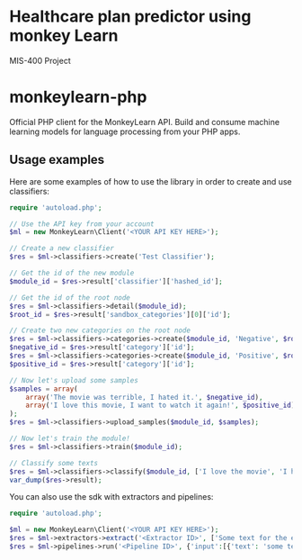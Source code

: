 # Healthcare plan predictor using monkey Learn
MIS-400 Project

# monkeylearn-php
Official PHP client for the MonkeyLearn API. Build and consume machine learning models for language processing from your PHP apps.

Usage examples
--------------

Here are some examples of how to use the library in order to create and use classifiers:
```php
require 'autoload.php';

// Use the API key from your account
$ml = new MonkeyLearn\Client('<YOUR API KEY HERE>');

// Create a new classifier
$res = $ml->classifiers->create('Test Classifier');

// Get the id of the new module
$module_id = $res->result['classifier']['hashed_id'];

// Get the id of the root node
$res = $ml->classifiers->detail($module_id);
$root_id = $res->result['sandbox_categories'][0]['id'];

// Create two new categories on the root node
$res = $ml->classifiers->categories->create($module_id, 'Negative', $root_id);
$negative_id = $res->result['category']['id'];
$res = $ml->classifiers->categories->create($module_id, 'Positive', $root_id);
$positive_id = $res->result['category']['id'];

// Now let's upload some samples
$samples = array(
    array('The movie was terrible, I hated it.', $negative_id), 
    array('I love this movie, I want to watch it again!', $positive_id)
);
$res = $ml->classifiers->upload_samples($module_id, $samples);

// Now let's train the module!
$res = $ml->classifiers->train($module_id);

// Classify some texts
$res = $ml->classifiers->classify($module_id, ['I love the movie', 'I hate the movie'], true);
var_dump($res->result);
```

You can also use the sdk with extractors and pipelines:
    
```php
require 'autoload.php';

$ml = new MonkeyLearn\Client('<YOUR API KEY HERE>');
$res = $ml->extractors->extract('<Extractor ID>', ['Some text for the extractor.']);
$res = $ml->pipelines->run('<Pipeline ID>', {'input':[{'text': 'some text for the pipeline.'}]}, false);
```
